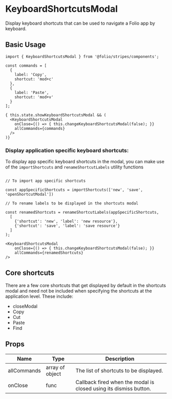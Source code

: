 # KeyboardShortcutsModal

Display keyboard shortcuts that can be used to navigate a Folio app by keyboard.

## Basic Usage

```
import { KeyboardShortcutsModal } from '@folio/stripes/components';

const commands = [
  {
    label: 'Copy',
    shortcut: 'mod+c'
  },
  {
    label: 'Paste',
    shortcut: 'mod+v'
  }
];

{ this.state.showKeyboardShortcutsModal && (
  <KeyboardShortcutsModal
    onClose={() => { this.changeKeyboardShortcutsModal(false); }}
    allCommands={commands}
  />
)}
```

### Display application specific keyboard shortcuts:

To display app specific keyboard shortcuts in the modal, you can make use of the `importShortcuts` and `renameShortcutLabels` utility functions

```import { importShortcuts, renameShortcutLabels } from '@folio/stripes-components'

// To import app specific shortcuts

const appSpecificShortcuts = importShortcuts(['new', 'save', 'openShortcutModal'])

// To rename labels to be displayed in the shortcuts modal

const renamedShortcuts = renameShortcutLabels(appSpecificShortcuts,
  [
    {'shortcut': 'new', 'label': 'new resource'},
    {'shortcut': 'save', 'label': 'save resource'}
  ]
);

<KeyboardShortcutsModal
    onClose={() => { this.changeKeyboardShortcutsModal(false); }}
    allCommands={renamedShortcuts}
/>
```
## Core shortcuts
There are a few core shortcuts that get displayed by default in the shortcuts modal and need not be included when specifying the shortcuts at the application level. These include:
* closeModal
* Copy
* Cut
* Paste
* Find

## Props
Name | Type | Description
-- | -- | --
allCommands | array of object | The list of shortcuts to be displayed.
onClose | func | Callback fired when the modal is closed using its dismiss button.
